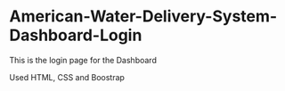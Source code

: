 # American-Water-Delivery-System-Dashboard-Login

This is the login page for the Dashboard 

Used HTML, CSS and Boostrap
